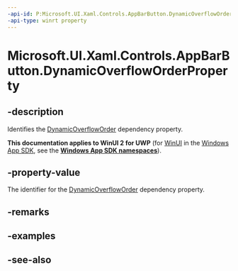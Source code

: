 ```yaml
---
-api-id: P:Microsoft.UI.Xaml.Controls.AppBarButton.DynamicOverflowOrderProperty
-api-type: winrt property
---
```


<!-- Property syntax
public Windows.UI.Xaml.DependencyProperty DynamicOverflowOrderProperty { get; }
-->

# Microsoft.UI.Xaml.Controls.AppBarButton.DynamicOverflowOrderProperty

## -description
Identifies the [DynamicOverflowOrder](appbarbutton_dynamicoverfloworder.md) dependency property.

**This documentation applies to WinUI 2 for UWP** (for [WinUI](/windows/apps/winui/winui3/) in the [Windows App SDK](/windows/apps/windows-app-sdk/), see the **[Windows App SDK namespaces](/windows/windows-app-sdk/api/winrt/)**).

## -property-value
The identifier for the [DynamicOverflowOrder](appbarbutton_dynamicoverfloworder.md) dependency property.

## -remarks

## -examples

## -see-also
